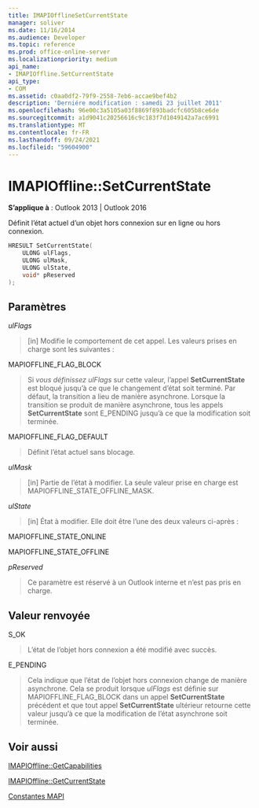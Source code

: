 ```yaml
---
title: IMAPIOfflineSetCurrentState
manager: soliver
ms.date: 11/16/2014
ms.audience: Developer
ms.topic: reference
ms.prod: office-online-server
ms.localizationpriority: medium
api_name:
- IMAPIOffline.SetCurrentState
api_type:
- COM
ms.assetid: c0aa0df2-79f9-2558-7eb6-accae9bef4b2
description: 'Derniére modification : samedi 23 juillet 2011'
ms.openlocfilehash: 96e00c3a5105a03f8869f893badcfc605b8ce6de
ms.sourcegitcommit: a1d9041c20256616c9c183f7d1049142a7ac6991
ms.translationtype: MT
ms.contentlocale: fr-FR
ms.lasthandoff: 09/24/2021
ms.locfileid: "59604900"
---
```

# <a name="imapiofflinesetcurrentstate"></a>IMAPIOffline::SetCurrentState

  
  
**S’applique à** : Outlook 2013 | Outlook 2016 
  
Définit l’état actuel d’un objet hors connexion sur en ligne ou hors connexion.
  
```cpp
HRESULT SetCurrentState( 
    ULONG ulFlags, 
    ULONG ulMask, 
    ULONG ulState, 
    void* pReserved 
);
```

## <a name="parameters"></a>Paramètres

 _ulFlags_
  
> [in] Modifie le comportement de cet appel. Les valeurs prises en charge sont les suivantes :
    
MAPIOFFLINE_FLAG_BLOCK
  
> Si  _vous définissez ulFlags_ sur cette valeur, l’appel **SetCurrentState** est bloqué jusqu’à ce que le changement d’état soit terminé. Par défaut, la transition a lieu de manière asynchrone. Lorsque la transition se produit de manière asynchrone,  tous les appels **SetCurrentState** sont E_PENDING jusqu’à ce que la modification soit terminée. 
    
MAPIOFFLINE_FLAG_DEFAULT
  
> Définit l’état actuel sans blocage.
    
 _ulMask_
  
> [in] Partie de l’état à modifier. La seule valeur prise en charge est MAPIOFFLINE_STATE_OFFLINE_MASK.
    
 _ulState_
  
> [in] État à modifier. Elle doit être l’une des deux valeurs ci-après :
    
MAPIOFFLINE_STATE_ONLINE
  
> 
    
MAPIOFFLINE_STATE_OFFLINE
  
> 
    
 _pReserved_
  
> Ce paramètre est réservé à un Outlook interne et n’est pas pris en charge. 
    
## <a name="return-value"></a>Valeur renvoyée

S_OK
  
> L’état de l’objet hors connexion a été modifié avec succès.
    
E_PENDING
  
> Cela indique que l’état de l’objet hors connexion change de manière asynchrone. Cela se produit lorsque  _ulFlags_ est définie sur MAPIOFFLINE_FLAG_BLOCK dans un appel **SetCurrentState** précédent et que tout appel **SetCurrentState** ultérieur retourne cette valeur jusqu’à ce que la modification de l’état asynchrone soit terminée. 
    
## <a name="see-also"></a>Voir aussi



[IMAPIOffline::GetCapabilities](imapioffline-getcapabilities.md)
  
[IMAPIOffline::GetCurrentState](imapioffline-getcurrentstate.md)


[Constantes MAPI](mapi-constants.md)


